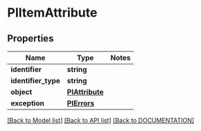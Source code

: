 # PIItemAttribute

## Properties
Name | Type | Notes
------------ | ------------- | -------------
**identifier** | **string**
**identifier_type** | **string**
**object** | **[**PIAttribute**](../models/PIAttribute.md)**
**exception** | **[**PIErrors**](../models/PIErrors.md)**

[[Back to Model list]](../../DOCUMENTATION.md#documentation-for-models) [[Back to API list]](../../DOCUMENTATION.md#documentation-for-api-endpoints) [[Back to DOCUMENTATION]](../../DOCUMENTATION.md)
